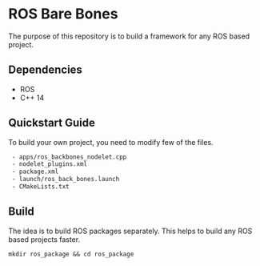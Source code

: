 # ROS Bare Bones

The purpose of this repository is to build a framework for any ROS based project.

## Dependencies
- ROS
- C++ 14

##  Quickstart Guide
To build your own project, you need to modify few of the files.
```html
 - apps/ros_backbones_nodelet.cpp
 - nodelet_plugins.xml
 - package.xml
 - launch/ros_back_bones.launch
 - CMakeLists.txt
```


## Build

The idea is to build ROS packages separately. This helps to build any ROS based projects faster. 
```
mkdir ros_package && cd ros_package
```

